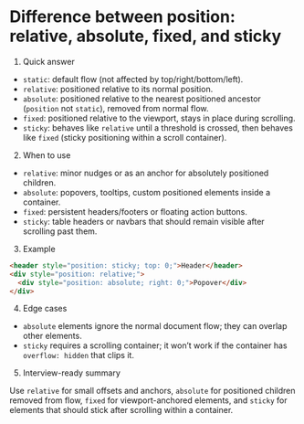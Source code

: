 # Difference between position: relative, absolute, fixed, and sticky

1. Quick answer

- `static`: default flow (not affected by top/right/bottom/left).
- `relative`: positioned relative to its normal position.
- `absolute`: positioned relative to the nearest positioned ancestor (`position` not `static`), removed from normal flow.
- `fixed`: positioned relative to the viewport, stays in place during scrolling.
- `sticky`: behaves like `relative` until a threshold is crossed, then behaves like `fixed` (sticky positioning within a scroll container).

2. When to use

- `relative`: minor nudges or as an anchor for absolutely positioned children.
- `absolute`: popovers, tooltips, custom positioned elements inside a container.
- `fixed`: persistent headers/footers or floating action buttons.
- `sticky`: table headers or navbars that should remain visible after scrolling past them.

3. Example

```html
<header style="position: sticky; top: 0;">Header</header>
<div style="position: relative;">
  <div style="position: absolute; right: 0;">Popover</div>
</div>
```

4. Edge cases

- `absolute` elements ignore the normal document flow; they can overlap other elements.
- `sticky` requires a scrolling container; it won’t work if the container has `overflow: hidden` that clips it.

5. Interview-ready summary

Use `relative` for small offsets and anchors, `absolute` for positioned children removed from flow, `fixed` for viewport-anchored elements, and `sticky` for elements that should stick after scrolling within a container.
